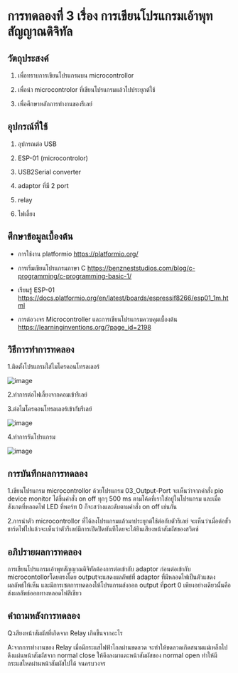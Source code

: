 # การทดลองที่ 3 เรื่อง การเขียนโปรแกรมเอ้าพุทสัญญาณดิจิทัล

## วัตถุประสงค์

1. เพื่อทราบการเขียนโปรแกรมบน microcontrollor

2. เพื่อนำ microcontrolor ที่เขียนโปรแกรมแล้วไปประยุกต์ใช้

3. เพื่อศึกษาหลักการทำงานของรีเลย์

## อุปกรณ์ที่ใช้

1. อุปกรณต่อ USB

2. ESP-01 (microcontrolor)
 
3. USB2Serial converter

4. adaptor ที่มี 2 port 
 
5. relay
  
6. ไฟเลี้ยง

## ศึกษาข้อมูลเบื้องต้น

* การใช้งาน platformio https://platformio.org/

* การเริ่มเขียนโปรแกรมภาษา C https://benzneststudios.com/blog/c-programming/c-programming-basic-1/

* เรียนรู้ ESP-01   https://docs.platformio.org/en/latest/boards/espressif8266/esp01_1m.html

* การต่อวงจร Microcontroller และการเขียนโปรแกรมควบคุมเบื้องต้น https://learninginventions.org/?page_id=2198

## วิธีการทำการทดลอง

1.ติดตั้งโปรแกรมใส่ไมโครคอนโทรลเลอร์

![image](https://user-images.githubusercontent.com/80880340/112400477-05832600-8d3b-11eb-9cf1-e97aeaaa630f.png)

2.ทำการต่อไฟเลี้ยงจากคอมเข้ารีเลย์

3.ต่อไมโครคอนโทรลเลอร์เข้ากับรีเลย์

![image](https://user-images.githubusercontent.com/80880340/112400528-1fbd0400-8d3b-11eb-90e0-e0630ed091a0.png)

4.ทำการรันโปรแกรม

![image](https://user-images.githubusercontent.com/80880340/112400555-2d728980-8d3b-11eb-846a-61e6e93a46c0.png)

## การบันทึกผลการทดลอง

1.เขียนโปรแกรม microcontrollor ด้วยโปรแกรม 03_Output-Port
  จะเห็นว่าจากคำสั่ง pio device monitor ได้ขึ้นคำสั่ง on off ทุกๆ 500 ms ตามโค้ดที่เราใส่อยู่ในโปรแกรม และเมื่อสังเกตที่หลอดไฟ LED ที่พอร์ท 0 
  ก็จะสว่างและดับตามคำสั่ง on off เช่นกัน
  
2.การนำตัว microcontrollor ที่ได้ลงโปรแกรมแล้วมาประยุกต์ใช้ต่อกับตัวรีเลย์
   จะเห็นว่าเมื่อต่อขั้วชาร์ตไฟไปแล้วจะเห็นว่าตัวรีเลย์มีการเปิดปิดทันทีโดยจะได้ยินเสียงหน้าสัมผัสของสวิตซ์
   
## อภิปรายผลการทดลอง

การเขียนโปรแกรมเอ้าพุทสัญญาณดิจิทัลต้องการต่อเข้ากับ adaptor ก่อนต่อเข้ากับ microcontollorโดยตรงโดย outputจะแสดงผลลัพธ์ที่ adaptor ที่มีหลอดไฟเป็นตัวแสดงผลลัพธ์ให้เห็น 
และมีการเซตการทดลองให้โปรแกรมส่งออก output ที่port 0 เพียงอย่างเดียวนั้นคือส่งผลลัพธ์ออกทางหลอดไฟสีเขียว

## คำถามหลังการทดลอง

Q:เสียงหน้าสัมผัสที่เกิดจาก Relay เกิดขึ้นจากอะไร

A:จากการทำงานของ Relay เมื่อมีกระแสไฟฟ้าไกลผ่านขดลวด จะทำให้ขดลวดเกิดสนามแม่เหล็กไปดึงแผ่นหน้าสัมผัสจาก normal close
 ให้ดึงลงมาแตะหน้าสัมผัสของ normal open ทำให้มีกระแสไหลผ่านหน้าสัมผัสไปได้ จนครบวงจร
